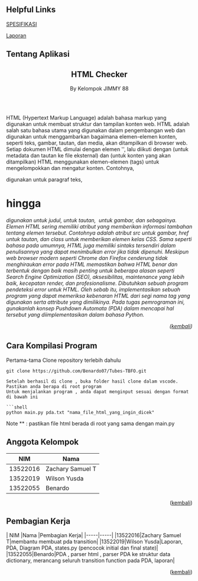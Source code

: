 <a name="atas"></a>

## Helpful Links

[SPESIFIKASI](https://docs.google.com/document/d/1W5QSSHVrXvArj3Aonw4FhbfctBK6J2YGefXpWsLW43Y/edit)

[Laporan](https://docs.google.com/document/d/1BonNAbPqu24nlL_vFE1AMAtcJSWL3UMr4pcaxNmZq5c/edit#heading=h.z5pmwbivcb0h)

## Tentang Aplikasi

<div align="center">
    <h2>HTML Checker</h2>
    <p>By Kelompok JIMMY 88</p>
    <br/>
    <br/>
</div>


HTML (Hypertext Markup Language) adalah bahasa markup yang digunakan untuk membuat struktur dan tampilan konten web. HTML adalah salah satu bahasa utama yang digunakan dalam pengembangan web dan digunakan untuk menggambarkan bagaimana elemen-elemen konten, seperti teks, gambar, tautan, dan media, akan ditampilkan di browser web. Setiap dokumen HTML dimulai dengan elemen '<html>', lalu diikuti dengan <head> (untuk metadata dan tautan ke file eksternal) dan <body> (untuk konten yang akan ditampilkan)
HTML menggunakan elemen-elemen (tags) untuk mengelompokkan dan mengatur konten. Contohnya, <p> digunakan untuk paragraf teks, <h1> hingga <h6> digunakan untuk judul, <a> untuk tautan, <img> untuk gambar, dan sebagainya. Elemen HTML sering memiliki atribut yang memberikan informasi tambahan tentang elemen tersebut. Contohnya adalah atribut src untuk gambar, href untuk tautan, dan class untuk memberikan elemen kelas CSS.
Sama seperti bahasa pada umumnya, HTML juga memiliki sintaks tersendiri dalam penulisannya yang dapat menimbulkan error jika tidak dipenuhi. Meskipun web browser modern seperti Chrome dan Firefox cenderung tidak menghiraukan error pada HTML memastikan bahwa HTML benar dan terbentuk dengan baik masih penting untuk beberapa alasan seperti Search Engine Optimization (SEO), aksesibilitas, maintenance yang lebih baik, kecepatan render, dan profesionalisme. 
Dibutuhkan sebuah program pendeteksi error untuk HTML. Oleh sebab itu, implementasikan sebuah program yang dapat memeriksa kebenaran HTML dari segi nama tag yang digunakan serta attribute yang dimilikinya. Pada tugas pemrograman ini, gunakanlah konsep Pushdown Automata (PDA) dalam mencapai hal tersebut yang diimplementasikan dalam bahasa Python. 

<p align="right">(<a href="#atas">kembali</a>)</p>

## Cara Kompilasi Program
Pertama-tama Clone repository terlebih dahulu
```
git clone https://github.com/Benardo07/Tubes-TBFO.git

Setelah berhasil di clone , buka folder hasil clone dalam vscode.
Pastikan anda berapa di root program 
Untuk menjalankan program , anda dapat menginput sesuai dengan format di bawah ini

```shell
python main.py pda.txt "nama_file_html_yang_ingin_dicek"
```
Note ** : pastikan file html berada di root yang sama dengan main.py


## Anggota Kelompok
| NIM |Nama |
|-----|-----|
|13522016|Zachary Samuel T|
|13522019|Wilson Yusda|
|13522055|Benardo|

<p align="right">(<a href="#atas">kembali</a>)</p>

## Pembagian Kerja
| NIM |Nama |Pembagian Kerja|
|-----|-----|
|13522016|Zachary Samuel T|membantu membuat pda transition|
|13522019|Wilson Yusda|Laporan, PDA, Diagram PDA, states.py (pencocok initial dan final state)|
|13522055|Benardo|PDA , parser html , parser PDA ke struktur data dictionary, merancang seluruh transition function pada PDA, laporan|

<p align="right">(<a href="#atas">kembali</a>)</p>
